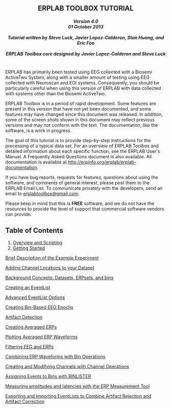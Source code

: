 <h2 align="center">ERPLAB TOOLBOX TUTORIAL </h2>
<h5 align="center">
Version 4.0<br>
01 October 2013<br><br>
Tutorial written by Steve Luck, Javier Lopez-Calderon, Stan Huang, and Eric Foo <br><br>
ERPLAB Toolbox core designed by Javier Lopez-Calderon and Steve Luck<br><br>
</h5>

ERPLAB has primarily been tested using EEG collected with a Biosemi ActiveTwo System, along with a smaller amount of testing using EEG collected with Neuroscan and EGI systems. Consequently, you should be particularly careful when using this version of ERPLAB with data collected with systems other than the Biosemi ActiveTwo.

ERPLAB Toolbox is in a period of rapid development. Some features are present in this version that have not yet been documented, and some features may have changed since this document was released. In addition, some of the screen shots shown in this document may reflect previous versions and may not conform with the text.  The documentation, like the software, is a work in progress.

The goal of this tutorial is to provide step-by-step instructions for the processing of a typical data set.  For an overview of ERPLAB Toolbox and detailed information about each specific function, see the ERPLAB User's Manual. A Frequently Asked Questions document is also available.  All documentation is available at http://erpinfo.org/erplab/erplab-documentation.

If you have bug reports, requests for features, questions about using the software, and comments of general interest, please post them to the ERPLAB Email List.  To communicate privately with the developers, send an email to erplabtoolbox@gmail.com.

Please keep in mind that this is **FREE** software, and we do not have the resources to provide the level of support that commercial software vendors can provide.

## Table of Contents

1. [Overview and Scripting](https://github.com/lucklab/erplab/wiki/Overview-and-Scripting)
2. [Getting Started](https://github.com/lucklab/erplab/wiki/Getting-Started:-Tutorial)

[Brief Description of the Example Experiment](https://github.com/lucklab/erplab/wiki/Brief-Description-of-the-Example-Experiment)

[Adding Channel Locations to your Dataset](https://github.com/lucklab/erplab/wiki/Adding-Channel-Locations-to-you-Dataset)

[Background Concepts: Datasets, ERPsets, and bins](https://github.com/lucklab/erplab/wiki/Background-Concepts:-Datasets,-ERPsets,-and-bins)

[Creating an EventList](https://github.com/lucklab/erplab/wiki/Creating-an-EventList:-ERPLAB-Functions)

[Advanced EventList Options](https://github.com/lucklab/erplab/wiki/Advanced-EventList-Options)

[Creating Bin-Based EEG Epochs](https://github.com/lucklab/erplab/wiki/Creating-Bin--Based-EEG-Epochs)

[Artifact Detection](https://github.com/lucklab/erplab/wiki/Artifact-Detection)

[Creating Averaged ERPs](https://github.com/lucklab/erplab/wiki/Creating-Averaged-ERPs)

[Plotting Averaged ERP Waveforms](https://github.com/lucklab/erplab/wiki/Plotting-Averaged-ERP-Waveforms)

[Filtering EEG and ERPs](https://github.com/lucklab/erplab/wiki/Filtering-EEG-and-ERPs)

[Combining ERP Waveforms with Bin Operations](https://github.com/lucklab/erplab/wiki/Combining-ERP-Waveforms-with-Bin-Operations)

[Creating and Modifying Channels with Channel Operations](https://github.com/lucklab/erplab/wiki/Creating-and-Modifying-Channels-with-Channel-Operations)

[Assigning Events to Bins with BINLISTER](https://github.com/lucklab/erplab/wiki/Assigning-Events-to-Bins-with-BINLISTER:-Tutorial)

[Measuring amplitudes and latencies with the ERP Measurement Tool](https://github.com/lucklab/erplab/wiki/Measuring-amplitudes-and-latencies-with-the-ERP-Measurement-Tool)

[Exporting and Importing EventLists to Combine Artifact Rejection and Artifact Correction](https://github.com/lucklab/erplab/wiki/Exporting-and-Importing-EventLists-to-Combine-Artifact-Rejection-and-Artifact-Correction)
